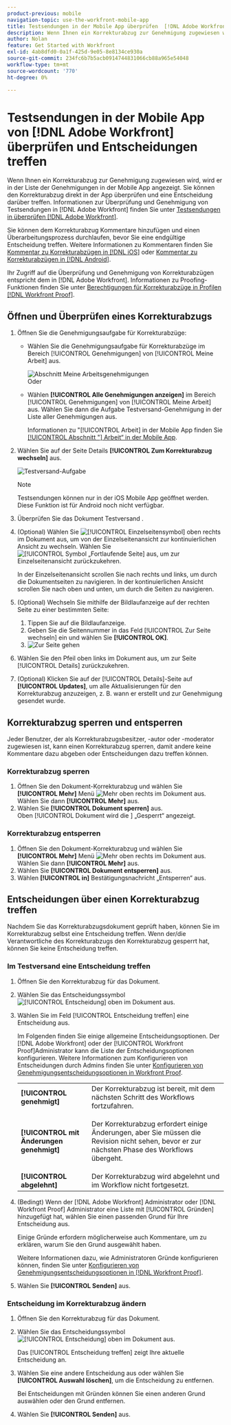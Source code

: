 ```yaml
---
product-previous: mobile
navigation-topic: use-the-workfront-mobile-app
title: Testsendungen in der Mobile App überprüfen  [!DNL Adobe Workfront]  Entscheidungen treffen
description: Wenn Ihnen ein Korrekturabzug zur Genehmigung zugewiesen wird, wird er in der Liste der Genehmigungen in der Mobile App angezeigt. Sie können den Korrekturabzug direkt in der App überprüfen und eine Entscheidung darüber treffen.
author: Nolan
feature: Get Started with Workfront
exl-id: 4ab8dfd0-0a1f-425d-9e05-8e8134ce930a
source-git-commit: 234fc6b7b5acb0914744831066cb88a965e54048
workflow-type: tm+mt
source-wordcount: '770'
ht-degree: 0%

---
```


# Testsendungen in der Mobile App von [!DNL Adobe Workfront] überprüfen und Entscheidungen treffen

Wenn Ihnen ein Korrekturabzug zur Genehmigung zugewiesen wird, wird er in der Liste der Genehmigungen in der Mobile App angezeigt. Sie können den Korrekturabzug direkt in der App überprüfen und eine Entscheidung darüber treffen. Informationen zur Überprüfung und Genehmigung von Testsendungen in [!DNL Adobe Workfront] finden Sie unter [Testsendungen in überprüfen [!DNL Adobe Workfront]](../../../review-and-approve-work/proofing/reviewing-proofs-within-workfront/review-proofs-in-wf.md).

Sie können dem Korrekturabzug Kommentare hinzufügen und einen Überarbeitungsprozess durchlaufen, bevor Sie eine endgültige Entscheidung treffen. Weitere Informationen zu Kommentaren finden Sie [Kommentar zu Korrekturabzügen in [!DNL iOS]](../../../workfront-basics/mobile-apps/using-the-workfront-mobile-app/comment-on-proofs-ios.md) oder [Kommentar zu Korrekturabzügen in [!DNL Android]](../../../workfront-basics/mobile-apps/using-the-workfront-mobile-app/comment-on-proofs-android.md).

Ihr Zugriff auf die Überprüfung und Genehmigung von Korrekturabzügen entspricht dem in [!DNL Adobe Workfront]. Informationen zu Proofing-Funktionen finden Sie unter [Berechtigungen für Korrekturabzüge in Profilen [!DNL Workfront Proof]](../../../workfront-proof/wp-acct-admin/account-settings/proof-perm-profiles-in-wp.md).

## Öffnen und Überprüfen eines Korrekturabzugs

1. Öffnen Sie die Genehmigungsaufgabe für Korrekturabzüge:

   * Wählen Sie die Genehmigungsaufgabe für Korrekturabzüge im Bereich [!UICONTROL Genehmigungen] von [!UICONTROL Meine Arbeit] aus.

     ![Abschnitt Meine Arbeitsgenehmigungen](assets/mobile-mywork-approvals-338x482.png)\
      Oder

   * Wählen **[!UICONTROL Alle Genehmigungen anzeigen]** im Bereich [!UICONTROL Genehmigungen] von [!UICONTROL Meine Arbeit] aus. Wählen Sie dann die Aufgabe Testversand-Genehmigung in der Liste aller Genehmigungen aus.

     Informationen zu &quot;[!UICONTROL  Arbeit] in der Mobile App finden Sie [[!UICONTROL  Abschnitt &quot;] Arbeit“ in der Mobile App](../../../workfront-basics/mobile-apps/using-the-workfront-mobile-app/my-work-section-mobile.md).

1. Wählen Sie auf der Seite Details **[!UICONTROL Zum Korrekturabzug wechseln]** aus.

   ![Testversand-Aufgabe](assets/mobile-prooftask1-338x516.png)

   >[!NOTE]
   >
   >Testsendungen können nur in der iOS Mobile App geöffnet werden. Diese Funktion ist für Android noch nicht verfügbar.

1. Überprüfen Sie das Dokument Testversand .
1. (Optional) Wählen Sie ![[!UICONTROL Einzelseitensymbol]](assets/mobile-proofpagingicon1-25x36.png) oben rechts im Dokument aus, um von der Einzelseitenansicht zur kontinuierlichen Ansicht zu wechseln. Wählen Sie ![[!UICONTROL Symbol „Fortlaufende Seite]](assets/mobile-proofpagingicon2-25x25.png) aus, um zur Einzelseitenansicht zurückzukehren.

   In der Einzelseitenansicht scrollen Sie nach rechts und links, um durch die Dokumentseiten zu navigieren. In der kontinuierlichen Ansicht scrollen Sie nach oben und unten, um durch die Seiten zu navigieren.

1. (Optional) Wechseln Sie mithilfe der Bildlaufanzeige auf der rechten Seite zu einer bestimmten Seite:

   1. Tippen Sie auf die Bildlaufanzeige.
   1. Geben Sie die Seitennummer in das Feld [!UICONTROL Zur Seite wechseln] ein und wählen Sie **[!UICONTROL OK]**.
   1. ![Zur Seite gehen](assets/mobile-gotopage-350x224.png)

1. Wählen Sie den Pfeil oben links im Dokument aus, um zur Seite [!UICONTROL Details] zurückzukehren.
1. (Optional) Klicken Sie auf der [!UICONTROL Details]-Seite auf **[!UICONTROL Updates]**, um alle Aktualisierungen für den Korrekturabzug anzuzeigen, z. B. wann er erstellt und zur Genehmigung gesendet wurde.

## Korrekturabzug sperren und entsperren

Jeder Benutzer, der als Korrekturabzugsbesitzer, -autor oder -moderator zugewiesen ist, kann einen Korrekturabzug sperren, damit andere keine Kommentare dazu abgeben oder Entscheidungen dazu treffen können.

### Korrekturabzug sperren

1. Öffnen Sie den Dokument-Korrekturabzug und wählen Sie **[!UICONTROL Mehr]** Menü ![Mehr](assets/mobile-verticalmoremenu-20x33.png) oben rechts im Dokument aus. Wählen Sie dann **[!UICONTROL Mehr]** aus.
1. Wählen Sie **[!UICONTROL Dokument sperren]** aus.\
   Oben [!UICONTROL  Dokument wird die ] „Gesperrt“ angezeigt.

### Korrekturabzug entsperren

1. Öffnen Sie den Dokument-Korrekturabzug und wählen Sie **[!UICONTROL Mehr]** Menü ![Mehr](assets/mobile-verticalmoremenu-20x33.png) oben rechts im Dokument aus. Wählen Sie dann **[!UICONTROL Mehr]** aus.
1. Wählen Sie **[!UICONTROL Dokument entsperren]** aus.
1. Wählen **[!UICONTROL in]** Bestätigungsnachricht „Entsperren“ aus.

## Entscheidungen über einen Korrekturabzug treffen

Nachdem Sie das Korrekturabzugsdokument geprüft haben, können Sie im Korrekturabzug selbst eine Entscheidung treffen. Wenn der/die Verantwortliche des Korrekturabzugs den Korrekturabzug gesperrt hat, können Sie keine Entscheidung treffen.

### Im Testversand eine Entscheidung treffen

1. Öffnen Sie den Korrekturabzug für das Dokument.
1. Wählen Sie das Entscheidungssymbol ![[!UICONTROL Entscheidung] oben ](assets/mobile-proofcheckmarkdecisionicon-30x30.png) im Dokument aus.
1. Wählen Sie im Feld [!UICONTROL Entscheidung treffen] eine Entscheidung aus.

   Im Folgenden finden Sie einige allgemeine Entscheidungsoptionen. Der [!DNL Adobe Workfront] oder der [!UICONTROL Workfront Proof]Administrator kann die Liste der Entscheidungsoptionen konfigurieren. Weitere Informationen zum Konfigurieren von Entscheidungen durch Admins finden Sie unter [Konfigurieren von Genehmigungsentscheidungsoptionen in Workfront Proof](../../../workfront-proof/wp-acct-admin/account-settings/configure-approval-decision-in-wp.md).

   <table style="table-layout:auto"> 
    <col> 
    <col> 
    <tbody> 
     <tr> 
      <td role="rowheader"><strong>[!UICONTROL genehmigt]</strong></td> 
      <td>Der Korrekturabzug ist bereit, mit dem nächsten Schritt des Workflows fortzufahren.</td> 
     </tr> 
     <tr> 
      <td role="rowheader"><strong>[!UICONTROL mit Änderungen genehmigt]</strong></td> 
      <td> <p>Der Korrekturabzug erfordert einige Änderungen, aber Sie müssen die Revision nicht sehen, bevor er zur nächsten Phase des Workflows übergeht.</p> </td> 
     </tr> 
     <tr> 
      <td role="rowheader"><strong>[!UICONTROL abgelehnt]</strong></td> 
      <td>Der Korrekturabzug wird abgelehnt und im Workflow nicht fortgesetzt.</td> 
     </tr> 
    </tbody> 
   </table>

1. (Bedingt) Wenn der [!DNL Adobe Workfront] Administrator oder [!DNL Workfront Proof] Administrator eine Liste mit [!UICONTROL Gründen] hinzugefügt hat, wählen Sie einen passenden Grund für Ihre Entscheidung aus.

   Einige Gründe erfordern möglicherweise auch Kommentare, um zu erklären, warum Sie den Grund ausgewählt haben.

   Weitere Informationen dazu, wie Administratoren Gründe konfigurieren können, finden Sie unter [Konfigurieren von Genehmigungsentscheidungsoptionen in [!DNL Workfront Proof]](../../../workfront-proof/wp-acct-admin/account-settings/configure-approval-decision-in-wp.md).

1. Wählen Sie **[!UICONTROL Senden]** aus.

### Entscheidung im Korrekturabzug ändern

1. Öffnen Sie den Korrekturabzug für das Dokument.
1. Wählen Sie das Entscheidungssymbol ![[!UICONTROL Entscheidung] oben ](assets/mobile-proofcheckmarkdecisionicon-30x30.png) im Dokument aus.

   Das [!UICONTROL Entscheidung treffen] zeigt Ihre aktuelle Entscheidung an.

1. Wählen Sie eine andere Entscheidung aus oder wählen Sie **[!UICONTROL Auswahl löschen]**, um die Entscheidung zu entfernen.

   Bei Entscheidungen mit Gründen können Sie einen anderen Grund auswählen oder den Grund entfernen.

1. Wählen Sie **[!UICONTROL Senden]** aus.
